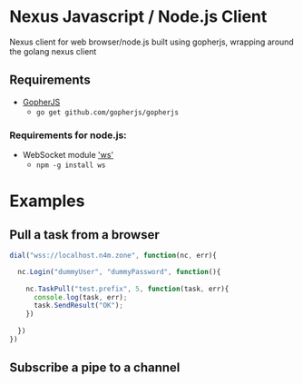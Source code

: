 Nexus Javascript / Node.js Client
=================================

Nexus client for web browser/node.js built using gopherjs, wrapping around the golang nexus client

## Requirements
  * [GopherJS](https://github.com/gopherjs/gopherjs)
    * ```go get github.com/gopherjs/gopherjs```
  
### Requirements for node.js:
  * WebSocket module ['ws'](https://github.com/websockets/ws)
    * ```npm -g install ws```
    
    
# Examples

## Pull a task from a browser
```javascript
dial("wss://localhost.n4m.zone", function(nc, err){

  nc.Login("dummyUser", "dummyPassword", function(){
  
    nc.TaskPull("test.prefix", 5, function(task, err){
      console.log(task, err);
      task.SendResult("OK");
    })
    
  })
})
```

## Subscribe a pipe to a channel

  
